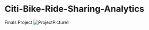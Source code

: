 # Citi-Bike-Ride-Sharing-Analytics
Finals Project
![ProjectPicture1](https://github.com/eyang23/Citi-Bike-Ride-Sharing-Analytics/assets/151715277/62d06095-8510-4a03-b8bd-de80f49d7d8c)
